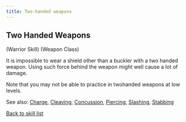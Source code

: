 ```yaml
---
title: Two-handed weapons
---
```


## Two Handed Weapons

(Warrior Skill) (Weapon Class)

It is impossible to wear a shield other than a buckler with a two handed
weapon. Using such force behind the weapon might well cause a lot of
damage.

Note that you may not be able to practice in twohanded weapons at low
levels.

See also: [Charge](Charge "wikilink"), [Cleaving](Cleaving "wikilink"),
[Concussion](Concussion "wikilink"), [Piercing](Piercing "wikilink"),
[Slashing](Slashing "wikilink"), [Stabbing](Stabbing "wikilink")

[Back to skill list](Skill "wikilink")